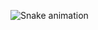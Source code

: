 ![Snake animation](https://github.com/admiinator/admiinator/blob/output/github-contribution-grid-snake.svg)
